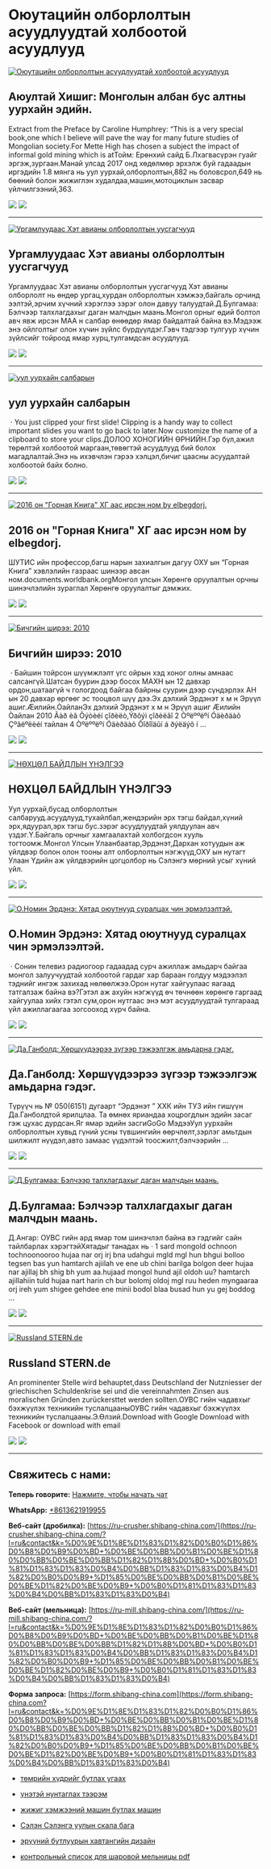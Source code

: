 # Оюутацийн олборлолтын асуудлуудтай холбоотой асуудлууд

<a href="https://swt.shibang-china.com/?l=ru&img&k=%D0%9E%D1%8E%D1%83%D1%82%D0%B0%D1%86%D0%B8%D0%B9%D0%BD+%D0%BE%D0%BB%D0%B1%D0%BE%D1%80%D0%BB%D0%BE%D0%BB%D1%82%D1%8B%D0%BD+%D0%B0%D1%81%D1%83%D1%83%D0%B4%D0%BB%D1%83%D1%83%D0%B4%D1%82%D0%B0%D0%B9+%D1%85%D0%BE%D0%BB%D0%B1%D0%BE%D0%BE%D1%82%D0%BE%D0%B9+%D0%B0%D1%81%D1%83%D1%83%D0%B4%D0%BB%D1%83%D1%83%D0%B4" target="_blank">![Оюутацийн олборлолтын асуудлуудтай холбоотой асуудлууд](http://static.shibang-china.com/all-800x300/535.jpg)</a>

## Аюултай Xишиг: Монголын албан бус алтны уурхайн эдийн.
Extract from the Preface by Caroline Humphrey: “This is a very special book,one which I believe will pave the way for many future studies of Mongolian society.For Mette High has chosen a subject the impact of informal gold mining which is atТойм: Ерөнхий сайд Б.Лхагвасүрэн гуайг эргэж,зургаан.Манай улсад 2017 онд хөдөлмөр эрхэлж буй гадаадын иргэдийн 1.8 мянга нь уул уурхай,олборлолтын,882 нь боловсрол,649 нь бөөний болон жижиглэн худалдаа,машин,мотоциклын засвар үйлчилгээний,363.


<a href="https://whatsapp.shibangsoft.com/WhatsApp.php" target="_blank" title="WhatsApp">![](http://static.shibang-china.com/icon/whatsapp.png)</a> <a href="https://swt.shibang-china.com/?l=ru&icon&k=%D0%9E%D1%8E%D1%83%D1%82%D0%B0%D1%86%D0%B8%D0%B9%D0%BD+%D0%BE%D0%BB%D0%B1%D0%BE%D1%80%D0%BB%D0%BE%D0%BB%D1%82%D1%8B%D0%BD+%D0%B0%D1%81%D1%83%D1%83%D0%B4%D0%BB%D1%83%D1%83%D0%B4%D1%82%D0%B0%D0%B9+%D1%85%D0%BE%D0%BB%D0%B1%D0%BE%D0%BE%D1%82%D0%BE%D0%B9+%D0%B0%D1%81%D1%83%D1%83%D0%B4%D0%BB%D1%83%D1%83%D0%B4" target="_blank">![](http://static.shibang-china.com/icon/chat-ru.png)</a>

---

<a href="https://swt.shibang-china.com/?l=ru&img&k=%D0%9E%D1%8E%D1%83%D1%82%D0%B0%D1%86%D0%B8%D0%B9%D0%BD+%D0%BE%D0%BB%D0%B1%D0%BE%D1%80%D0%BB%D0%BE%D0%BB%D1%82%D1%8B%D0%BD+%D0%B0%D1%81%D1%83%D1%83%D0%B4%D0%BB%D1%83%D1%83%D0%B4%D1%82%D0%B0%D0%B9+%D1%85%D0%BE%D0%BB%D0%B1%D0%BE%D0%BE%D1%82%D0%BE%D0%B9+%D0%B0%D1%81%D1%83%D1%83%D0%B4%D0%BB%D1%83%D1%83%D0%B4" target="_blank">![Ургамлуудаас Хэт авианы олборлолтын уусгагчууд](http://static.shibang-china.com/all-800x300/962.jpg)</a>

## Ургамлуудаас Хэт авианы олборлолтын уусгагчууд
Ургамлуудаас Хэт авианы олборлолтын уусгагчууд Хэт авианы олборлолт нь өндөр ургац,хурдан олборлолтын хэмжээ,байгаль орчинд ээлтэй,эрчим хүчний хэрэглээ зэрэг олон давуу талуудтай.Д.Булгамаа: Бэлчээр талхлагдахыг даган малчдын маань.Монгол орныг өдий болтол авч явж ирсэн МАА н салбар өнөөдөр ямар байдалтай байна вэ.Мэдээж энэ ойлголтыг олон хүчин зүйлс бүрдүүлдэг.Гэвч тэдгээр тулгуур хүчин зүйлсийг тойроод ямар хурц,тулгамдсан асуудлууд.


<a href="https://whatsapp.shibangsoft.com/WhatsApp.php" target="_blank" title="WhatsApp">![](http://static.shibang-china.com/icon/whatsapp.png)</a> <a href="https://swt.shibang-china.com/?l=ru&icon&k=%D0%9E%D1%8E%D1%83%D1%82%D0%B0%D1%86%D0%B8%D0%B9%D0%BD+%D0%BE%D0%BB%D0%B1%D0%BE%D1%80%D0%BB%D0%BE%D0%BB%D1%82%D1%8B%D0%BD+%D0%B0%D1%81%D1%83%D1%83%D0%B4%D0%BB%D1%83%D1%83%D0%B4%D1%82%D0%B0%D0%B9+%D1%85%D0%BE%D0%BB%D0%B1%D0%BE%D0%BE%D1%82%D0%BE%D0%B9+%D0%B0%D1%81%D1%83%D1%83%D0%B4%D0%BB%D1%83%D1%83%D0%B4" target="_blank">![](http://static.shibang-china.com/icon/chat-ru.png)</a>

---

<a href="https://swt.shibang-china.com/?l=ru&img&k=%D0%9E%D1%8E%D1%83%D1%82%D0%B0%D1%86%D0%B8%D0%B9%D0%BD+%D0%BE%D0%BB%D0%B1%D0%BE%D1%80%D0%BB%D0%BE%D0%BB%D1%82%D1%8B%D0%BD+%D0%B0%D1%81%D1%83%D1%83%D0%B4%D0%BB%D1%83%D1%83%D0%B4%D1%82%D0%B0%D0%B9+%D1%85%D0%BE%D0%BB%D0%B1%D0%BE%D0%BE%D1%82%D0%BE%D0%B9+%D0%B0%D1%81%D1%83%D1%83%D0%B4%D0%BB%D1%83%D1%83%D0%B4" target="_blank">![уул уурхайн салбарын](http://static.shibang-china.com/all-800x300/1252.jpg)</a>

## уул уурхайн салбарын
&nbsp;&#0183;&#32;You just clipped your first slide! Clipping is a handy way to collect important slides you want to go back to later.Now customize the name of a clipboard to store your clips.ДОЛОО ХОНОГИЙН ӨРНИЙН.Гэр бүл,ажил төрөлтэй холбоотой маргаан,төвөгтэй асуудлууд бий болох магадлалтай.Энэ нь ихэвчлэн гэрээ хэлцэл,бичиг цаасны асуудалтай холбоотой байх болно.


<a href="https://whatsapp.shibangsoft.com/WhatsApp.php" target="_blank" title="WhatsApp">![](http://static.shibang-china.com/icon/whatsapp.png)</a> <a href="https://swt.shibang-china.com/?l=ru&icon&k=%D0%9E%D1%8E%D1%83%D1%82%D0%B0%D1%86%D0%B8%D0%B9%D0%BD+%D0%BE%D0%BB%D0%B1%D0%BE%D1%80%D0%BB%D0%BE%D0%BB%D1%82%D1%8B%D0%BD+%D0%B0%D1%81%D1%83%D1%83%D0%B4%D0%BB%D1%83%D1%83%D0%B4%D1%82%D0%B0%D0%B9+%D1%85%D0%BE%D0%BB%D0%B1%D0%BE%D0%BE%D1%82%D0%BE%D0%B9+%D0%B0%D1%81%D1%83%D1%83%D0%B4%D0%BB%D1%83%D1%83%D0%B4" target="_blank">![](http://static.shibang-china.com/icon/chat-ru.png)</a>

---

<a href="https://swt.shibang-china.com/?l=ru&img&k=%D0%9E%D1%8E%D1%83%D1%82%D0%B0%D1%86%D0%B8%D0%B9%D0%BD+%D0%BE%D0%BB%D0%B1%D0%BE%D1%80%D0%BB%D0%BE%D0%BB%D1%82%D1%8B%D0%BD+%D0%B0%D1%81%D1%83%D1%83%D0%B4%D0%BB%D1%83%D1%83%D0%B4%D1%82%D0%B0%D0%B9+%D1%85%D0%BE%D0%BB%D0%B1%D0%BE%D0%BE%D1%82%D0%BE%D0%B9+%D0%B0%D1%81%D1%83%D1%83%D0%B4%D0%BB%D1%83%D1%83%D0%B4" target="_blank">![2016 он &quot;Горная Книга&quot; ХГ аас ирсэн ном by elbegdorj.](http://static.shibang-china.com/all-800x300/775.jpg)</a>

## 2016 он &quot;Горная Книга&quot; ХГ аас ирсэн ном by elbegdorj.
ШУТИС ийн профессор,багш нарын захиалгын дагуу ОХУ ын “Горная Книга” хэвлэлийн газраас шинээр авсан ном.documents.worldbank.orgМонгол улсын Хөрөнгө оруулалтын орчны шинэчлэлийн зураглал Хөрөнгө оруулалтыг дэмжих.


<a href="https://whatsapp.shibangsoft.com/WhatsApp.php" target="_blank" title="WhatsApp">![](http://static.shibang-china.com/icon/whatsapp.png)</a> <a href="https://swt.shibang-china.com/?l=ru&icon&k=%D0%9E%D1%8E%D1%83%D1%82%D0%B0%D1%86%D0%B8%D0%B9%D0%BD+%D0%BE%D0%BB%D0%B1%D0%BE%D1%80%D0%BB%D0%BE%D0%BB%D1%82%D1%8B%D0%BD+%D0%B0%D1%81%D1%83%D1%83%D0%B4%D0%BB%D1%83%D1%83%D0%B4%D1%82%D0%B0%D0%B9+%D1%85%D0%BE%D0%BB%D0%B1%D0%BE%D0%BE%D1%82%D0%BE%D0%B9+%D0%B0%D1%81%D1%83%D1%83%D0%B4%D0%BB%D1%83%D1%83%D0%B4" target="_blank">![](http://static.shibang-china.com/icon/chat-ru.png)</a>

---

<a href="https://swt.shibang-china.com/?l=ru&img&k=%D0%9E%D1%8E%D1%83%D1%82%D0%B0%D1%86%D0%B8%D0%B9%D0%BD+%D0%BE%D0%BB%D0%B1%D0%BE%D1%80%D0%BB%D0%BE%D0%BB%D1%82%D1%8B%D0%BD+%D0%B0%D1%81%D1%83%D1%83%D0%B4%D0%BB%D1%83%D1%83%D0%B4%D1%82%D0%B0%D0%B9+%D1%85%D0%BE%D0%BB%D0%B1%D0%BE%D0%BE%D1%82%D0%BE%D0%B9+%D0%B0%D1%81%D1%83%D1%83%D0%B4%D0%BB%D1%83%D1%83%D0%B4" target="_blank">![Бичгийн ширээ: 2010](http://static.shibang-china.com/all-800x300/888.jpg)</a>

## Бичгийн ширээ: 2010
&nbsp;&#0183;&#32;Байшин тойрсон шүүмжлэлт үгс ойрын хэд хоног олны амнаас салсангүй.Шатсан буурин дээр босох МАХН ын 12 давхар ордон,шатаагүй ч гологдоод байгаа байрны суурин дээр сүндэрлэх АН ын 20 давхар өргөөг эс тооцвол шүү дээ.Эх дэлхий Эрдэнэт х м н Эрүүл ашиг.&#198;илийн.&#210;айланЭх дэлхий Эрдэнэт х м н Эрүүл ашиг &#198;илийн &#210;айлан 2010 &#195;&#224;&#240; &#232;&#227; &#213;&#253;&#242;&#232;&#233;&#237; &#231;&#238;&#240;&#232;&#235;&#242;,&#221;&#240;&#245;&#253;&#236; &#231;&#238;&#240;&#232;&#235;&#227;&#238; 2 &#210;&#186;&#235;&#186;&#186;&#235;&#186;&#237; &#211;&#228;&#232;&#240;&#228;&#224;&#245; &#199;&#186;&#226;&#235;&#186;&#235;&#232;&#233;&#237; тайлан 4 &#210;&#186;&#235;&#186;&#186;&#235;&#186;&#237; &#211;&#228;&#232;&#240;&#228;&#224;&#245; &#213;&#238;&#240;&#238;&#238;&#228;&#251;&#237; &#225; &#240;&#253;&#235;&#228;&#253;&#245; &#237; …


<a href="https://whatsapp.shibangsoft.com/WhatsApp.php" target="_blank" title="WhatsApp">![](http://static.shibang-china.com/icon/whatsapp.png)</a> <a href="https://swt.shibang-china.com/?l=ru&icon&k=%D0%9E%D1%8E%D1%83%D1%82%D0%B0%D1%86%D0%B8%D0%B9%D0%BD+%D0%BE%D0%BB%D0%B1%D0%BE%D1%80%D0%BB%D0%BE%D0%BB%D1%82%D1%8B%D0%BD+%D0%B0%D1%81%D1%83%D1%83%D0%B4%D0%BB%D1%83%D1%83%D0%B4%D1%82%D0%B0%D0%B9+%D1%85%D0%BE%D0%BB%D0%B1%D0%BE%D0%BE%D1%82%D0%BE%D0%B9+%D0%B0%D1%81%D1%83%D1%83%D0%B4%D0%BB%D1%83%D1%83%D0%B4" target="_blank">![](http://static.shibang-china.com/icon/chat-ru.png)</a>

---

<a href="https://swt.shibang-china.com/?l=ru&img&k=%D0%9E%D1%8E%D1%83%D1%82%D0%B0%D1%86%D0%B8%D0%B9%D0%BD+%D0%BE%D0%BB%D0%B1%D0%BE%D1%80%D0%BB%D0%BE%D0%BB%D1%82%D1%8B%D0%BD+%D0%B0%D1%81%D1%83%D1%83%D0%B4%D0%BB%D1%83%D1%83%D0%B4%D1%82%D0%B0%D0%B9+%D1%85%D0%BE%D0%BB%D0%B1%D0%BE%D0%BE%D1%82%D0%BE%D0%B9+%D0%B0%D1%81%D1%83%D1%83%D0%B4%D0%BB%D1%83%D1%83%D0%B4" target="_blank">![НӨХЦӨЛ БАЙДЛЫН ҮНЭЛГЭЭ](http://static.shibang-china.com/all-800x300/328.jpg)</a>

## НӨХЦӨЛ БАЙДЛЫН ҮНЭЛГЭЭ
Уул уурхай,бусад олборлолтын салбарууд.асуудлууд,тухайлбал,жендэрийн эрх тэгш байдал,хүний эрх,ядуурал,эрх тэгш бус.зэрэг асуудлуудтай уялдуулан авч үздэг.Y.Байгаль орчныг хамгаалахтай холбогдсон хууль тогтоомж.Монгол Улсын Улаанбаатар,Эрдэнэт,Дархан хотуудын аж үйлдвэр болон олон тооны алт олборлолтын нэгжүүд,ОХУ ын нутагт Улаан Үдийн аж үйлдвэрийн цогцолбор нь Сэлэнгэ мөрний усыг хүний үйл.


<a href="https://whatsapp.shibangsoft.com/WhatsApp.php" target="_blank" title="WhatsApp">![](http://static.shibang-china.com/icon/whatsapp.png)</a> <a href="https://swt.shibang-china.com/?l=ru&icon&k=%D0%9E%D1%8E%D1%83%D1%82%D0%B0%D1%86%D0%B8%D0%B9%D0%BD+%D0%BE%D0%BB%D0%B1%D0%BE%D1%80%D0%BB%D0%BE%D0%BB%D1%82%D1%8B%D0%BD+%D0%B0%D1%81%D1%83%D1%83%D0%B4%D0%BB%D1%83%D1%83%D0%B4%D1%82%D0%B0%D0%B9+%D1%85%D0%BE%D0%BB%D0%B1%D0%BE%D0%BE%D1%82%D0%BE%D0%B9+%D0%B0%D1%81%D1%83%D1%83%D0%B4%D0%BB%D1%83%D1%83%D0%B4" target="_blank">![](http://static.shibang-china.com/icon/chat-ru.png)</a>

---

<a href="https://swt.shibang-china.com/?l=ru&img&k=%D0%9E%D1%8E%D1%83%D1%82%D0%B0%D1%86%D0%B8%D0%B9%D0%BD+%D0%BE%D0%BB%D0%B1%D0%BE%D1%80%D0%BB%D0%BE%D0%BB%D1%82%D1%8B%D0%BD+%D0%B0%D1%81%D1%83%D1%83%D0%B4%D0%BB%D1%83%D1%83%D0%B4%D1%82%D0%B0%D0%B9+%D1%85%D0%BE%D0%BB%D0%B1%D0%BE%D0%BE%D1%82%D0%BE%D0%B9+%D0%B0%D1%81%D1%83%D1%83%D0%B4%D0%BB%D1%83%D1%83%D0%B4" target="_blank">![О.Номин Эрдэнэ: Хятад оюутнууд суралцах чин эрмэлзэлтэй.](http://static.shibang-china.com/all-800x300/1466.jpg)</a>

## О.Номин Эрдэнэ: Хятад оюутнууд суралцах чин эрмэлзэлтэй.
&nbsp;&#0183;&#32;Сонин телевиз радиогоор гадаадад сурч ажиллаж амьдарч байгаа монгол залуучуудтай холбоотой гардаг хар бараан голдуу мэдээлэл тэднийг ингэж захихад нөлөөлжээ.Орон нутаг хайгуулаас яагаад татгалзаж байна вэ?Гэтэл аж ахуйн нэгжүүд өч төчнөөн хөрөнгө гаргаад хайгуулаа хийх гэтэл сум,орон нутгаас энэ мэт асуудлуудтай тулгараад үйл ажиллагаагаа зогсооход хүрч байна.


<a href="https://whatsapp.shibangsoft.com/WhatsApp.php" target="_blank" title="WhatsApp">![](http://static.shibang-china.com/icon/whatsapp.png)</a> <a href="https://swt.shibang-china.com/?l=ru&icon&k=%D0%9E%D1%8E%D1%83%D1%82%D0%B0%D1%86%D0%B8%D0%B9%D0%BD+%D0%BE%D0%BB%D0%B1%D0%BE%D1%80%D0%BB%D0%BE%D0%BB%D1%82%D1%8B%D0%BD+%D0%B0%D1%81%D1%83%D1%83%D0%B4%D0%BB%D1%83%D1%83%D0%B4%D1%82%D0%B0%D0%B9+%D1%85%D0%BE%D0%BB%D0%B1%D0%BE%D0%BE%D1%82%D0%BE%D0%B9+%D0%B0%D1%81%D1%83%D1%83%D0%B4%D0%BB%D1%83%D1%83%D0%B4" target="_blank">![](http://static.shibang-china.com/icon/chat-ru.png)</a>

---

<a href="https://swt.shibang-china.com/?l=ru&img&k=%D0%9E%D1%8E%D1%83%D1%82%D0%B0%D1%86%D0%B8%D0%B9%D0%BD+%D0%BE%D0%BB%D0%B1%D0%BE%D1%80%D0%BB%D0%BE%D0%BB%D1%82%D1%8B%D0%BD+%D0%B0%D1%81%D1%83%D1%83%D0%B4%D0%BB%D1%83%D1%83%D0%B4%D1%82%D0%B0%D0%B9+%D1%85%D0%BE%D0%BB%D0%B1%D0%BE%D0%BE%D1%82%D0%BE%D0%B9+%D0%B0%D1%81%D1%83%D1%83%D0%B4%D0%BB%D1%83%D1%83%D0%B4" target="_blank">![Да.Ганболд: Хөршүүдээрээ зүгээр тэжээлгэж амьдарна гэдэг.](http://static.shibang-china.com/all-800x300/233.jpg)</a>

## Да.Ганболд: Хөршүүдээрээ зүгээр тэжээлгэж амьдарна гэдэг.
Түрүүч нь № 050(6151) дугаарт “Эрдэнэт ” ХХК ийн ТУЗ ийн гишүүн Да.Ганболдтой ярилцлаа. Та өмнөх яриандаа хоцрогдлын эдийн засаг гэж цухас дурдсан.Яг ямар эдийн засгиGoGo МэдээУул уурхайн олборлолтын хувьд гүний усны түвшингийн өөрчлөлт,зэрлэг амьтдын шилжилт нүүдэл,авто замаас үүдэлтэй тоосжилт,бэлчээрийн …


<a href="https://whatsapp.shibangsoft.com/WhatsApp.php" target="_blank" title="WhatsApp">![](http://static.shibang-china.com/icon/whatsapp.png)</a> <a href="https://swt.shibang-china.com/?l=ru&icon&k=%D0%9E%D1%8E%D1%83%D1%82%D0%B0%D1%86%D0%B8%D0%B9%D0%BD+%D0%BE%D0%BB%D0%B1%D0%BE%D1%80%D0%BB%D0%BE%D0%BB%D1%82%D1%8B%D0%BD+%D0%B0%D1%81%D1%83%D1%83%D0%B4%D0%BB%D1%83%D1%83%D0%B4%D1%82%D0%B0%D0%B9+%D1%85%D0%BE%D0%BB%D0%B1%D0%BE%D0%BE%D1%82%D0%BE%D0%B9+%D0%B0%D1%81%D1%83%D1%83%D0%B4%D0%BB%D1%83%D1%83%D0%B4" target="_blank">![](http://static.shibang-china.com/icon/chat-ru.png)</a>

---

<a href="https://swt.shibang-china.com/?l=ru&img&k=%D0%9E%D1%8E%D1%83%D1%82%D0%B0%D1%86%D0%B8%D0%B9%D0%BD+%D0%BE%D0%BB%D0%B1%D0%BE%D1%80%D0%BB%D0%BE%D0%BB%D1%82%D1%8B%D0%BD+%D0%B0%D1%81%D1%83%D1%83%D0%B4%D0%BB%D1%83%D1%83%D0%B4%D1%82%D0%B0%D0%B9+%D1%85%D0%BE%D0%BB%D0%B1%D0%BE%D0%BE%D1%82%D0%BE%D0%B9+%D0%B0%D1%81%D1%83%D1%83%D0%B4%D0%BB%D1%83%D1%83%D0%B4" target="_blank">![Д.Булгамаа: Бэлчээр талхлагдахыг даган малчдын маань.](http://static.shibang-china.com/all-800x300/1.jpg)</a>

## Д.Булгамаа: Бэлчээр талхлагдахыг даган малчдын маань.
Д.Ангар: ОУВС гийн ард ямар том шинэчлэл байна вэ гэдгийг сайн тайлбарлах хэрэгтэйХятадыг танадах нь&nbsp;&#0183;&#32;1 sard mongold ochnoon tochnoonooroo hujaa nar orj irj bna udahgui mgld mgl hun bhgui bolloo tegsen bas yun hamtarch ajiilah ve ene ub chini barilga bolgon deer hujaa nar ajillaj bh shig bh yum aa.hujaad mongol hund ajil oldoh uu? hamtarch ajillahiin tuld hujaa nart harin ch bur bolomj oldoj mgl ruu heden myngaaraa orj ireh yum shigee gehdee ene minii bodol blaa busad hun yu gej boddog …


<a href="https://whatsapp.shibangsoft.com/WhatsApp.php" target="_blank" title="WhatsApp">![](http://static.shibang-china.com/icon/whatsapp.png)</a> <a href="https://swt.shibang-china.com/?l=ru&icon&k=%D0%9E%D1%8E%D1%83%D1%82%D0%B0%D1%86%D0%B8%D0%B9%D0%BD+%D0%BE%D0%BB%D0%B1%D0%BE%D1%80%D0%BB%D0%BE%D0%BB%D1%82%D1%8B%D0%BD+%D0%B0%D1%81%D1%83%D1%83%D0%B4%D0%BB%D1%83%D1%83%D0%B4%D1%82%D0%B0%D0%B9+%D1%85%D0%BE%D0%BB%D0%B1%D0%BE%D0%BE%D1%82%D0%BE%D0%B9+%D0%B0%D1%81%D1%83%D1%83%D0%B4%D0%BB%D1%83%D1%83%D0%B4" target="_blank">![](http://static.shibang-china.com/icon/chat-ru.png)</a>

---

<a href="https://swt.shibang-china.com/?l=ru&img&k=%D0%9E%D1%8E%D1%83%D1%82%D0%B0%D1%86%D0%B8%D0%B9%D0%BD+%D0%BE%D0%BB%D0%B1%D0%BE%D1%80%D0%BB%D0%BE%D0%BB%D1%82%D1%8B%D0%BD+%D0%B0%D1%81%D1%83%D1%83%D0%B4%D0%BB%D1%83%D1%83%D0%B4%D1%82%D0%B0%D0%B9+%D1%85%D0%BE%D0%BB%D0%B1%D0%BE%D0%BE%D1%82%D0%BE%D0%B9+%D0%B0%D1%81%D1%83%D1%83%D0%B4%D0%BB%D1%83%D1%83%D0%B4" target="_blank">![Russland STERN.de](http://static.shibang-china.com/all-800x300/600.jpg)</a>

## Russland STERN.de
An prominenter Stelle wird behauptet,dass Deutschland der Nutzniesser der griechischen Schuldenkrise sei und die vereinnahmten Zinsen aus moralischen Gr&#252;nden zur&#252;ckersttet werden sollten.ОУВС гийн чадавхыг бэхжүүлэх техникийн туслалцааныОУВС гийн чадавхыг бэхжүүлэх техникийн туслалцааны.Э.Өлзий.Download with Google Download with Facebook or download with email


<a href="https://whatsapp.shibangsoft.com/WhatsApp.php" target="_blank" title="WhatsApp">![](http://static.shibang-china.com/icon/whatsapp.png)</a> <a href="https://swt.shibang-china.com/?l=ru&icon&k=%D0%9E%D1%8E%D1%83%D1%82%D0%B0%D1%86%D0%B8%D0%B9%D0%BD+%D0%BE%D0%BB%D0%B1%D0%BE%D1%80%D0%BB%D0%BE%D0%BB%D1%82%D1%8B%D0%BD+%D0%B0%D1%81%D1%83%D1%83%D0%B4%D0%BB%D1%83%D1%83%D0%B4%D1%82%D0%B0%D0%B9+%D1%85%D0%BE%D0%BB%D0%B1%D0%BE%D0%BE%D1%82%D0%BE%D0%B9+%D0%B0%D1%81%D1%83%D1%83%D0%B4%D0%BB%D1%83%D1%83%D0%B4" target="_blank">![](http://static.shibang-china.com/icon/chat-ru.png)</a>

---
## Свяжитесь с нами:

**Теперь говорите:** [Нажмите, чтобы начать чат](https://swt.shibang-china.com?l=ru&contact&k=%D0%9E%D1%8E%D1%83%D1%82%D0%B0%D1%86%D0%B8%D0%B9%D0%BD+%D0%BE%D0%BB%D0%B1%D0%BE%D1%80%D0%BB%D0%BE%D0%BB%D1%82%D1%8B%D0%BD+%D0%B0%D1%81%D1%83%D1%83%D0%B4%D0%BB%D1%83%D1%83%D0%B4%D1%82%D0%B0%D0%B9+%D1%85%D0%BE%D0%BB%D0%B1%D0%BE%D0%BE%D1%82%D0%BE%D0%B9+%D0%B0%D1%81%D1%83%D1%83%D0%B4%D0%BB%D1%83%D1%83%D0%B4)

**WhatsApp:**  [+8613621919955](https://whatsapp.shibangsoft.com/WhatsApp.php)

**Веб-сайт (дробилка):** [https://ru-crusher.shibang-china.com/](https://ru-crusher.shibang-china.com/?l=ru&contact&k=%D0%9E%D1%8E%D1%83%D1%82%D0%B0%D1%86%D0%B8%D0%B9%D0%BD+%D0%BE%D0%BB%D0%B1%D0%BE%D1%80%D0%BB%D0%BE%D0%BB%D1%82%D1%8B%D0%BD+%D0%B0%D1%81%D1%83%D1%83%D0%B4%D0%BB%D1%83%D1%83%D0%B4%D1%82%D0%B0%D0%B9+%D1%85%D0%BE%D0%BB%D0%B1%D0%BE%D0%BE%D1%82%D0%BE%D0%B9+%D0%B0%D1%81%D1%83%D1%83%D0%B4%D0%BB%D1%83%D1%83%D0%B4)

**Веб-сайт (мельница):** [https://ru-mill.shibang-china.com/](https://ru-mill.shibang-china.com/?l=ru&contact&k=%D0%9E%D1%8E%D1%83%D1%82%D0%B0%D1%86%D0%B8%D0%B9%D0%BD+%D0%BE%D0%BB%D0%B1%D0%BE%D1%80%D0%BB%D0%BE%D0%BB%D1%82%D1%8B%D0%BD+%D0%B0%D1%81%D1%83%D1%83%D0%B4%D0%BB%D1%83%D1%83%D0%B4%D1%82%D0%B0%D0%B9+%D1%85%D0%BE%D0%BB%D0%B1%D0%BE%D0%BE%D1%82%D0%BE%D0%B9+%D0%B0%D1%81%D1%83%D1%83%D0%B4%D0%BB%D1%83%D1%83%D0%B4)

**Форма запроса:** [https://form.shibang-china.com](https://form.shibang-china.com?l=ru&contact&k=%D0%9E%D1%8E%D1%83%D1%82%D0%B0%D1%86%D0%B8%D0%B9%D0%BD+%D0%BE%D0%BB%D0%B1%D0%BE%D1%80%D0%BB%D0%BE%D0%BB%D1%82%D1%8B%D0%BD+%D0%B0%D1%81%D1%83%D1%83%D0%B4%D0%BB%D1%83%D1%83%D0%B4%D1%82%D0%B0%D0%B9+%D1%85%D0%BE%D0%BB%D0%B1%D0%BE%D0%BE%D1%82%D0%BE%D0%B9+%D0%B0%D1%81%D1%83%D1%83%D0%B4%D0%BB%D1%83%D1%83%D0%B4)

* [төмрийн хүдрийг бутлах угаах](../130/%D1%82%D3%A9%D0%BC%D1%80%D0%B8%D0%B9%D0%BD%20%D1%85%D2%AF%D0%B4%D1%80%D0%B8%D0%B9%D0%B3%20%D0%B1%D1%83%D1%82%D0%BB%D0%B0%D1%85%20%D1%83%D0%B3%D0%B0%D0%B0%D1%85.md)

* [үнэтэй нунтаглах тээрэм](../129/%D2%AF%D0%BD%D1%8D%D1%82%D1%8D%D0%B9%20%D0%BD%D1%83%D0%BD%D1%82%D0%B0%D0%B3%D0%BB%D0%B0%D1%85%20%D1%82%D1%8D%D1%8D%D1%80%D1%8D%D0%BC.md)

* [жижиг хэмжээний машин бутлах машин](../127/%D0%B6%D0%B8%D0%B6%D0%B8%D0%B3%20%D1%85%D1%8D%D0%BC%D0%B6%D1%8D%D1%8D%D0%BD%D0%B8%D0%B9%20%D0%BC%D0%B0%D1%88%D0%B8%D0%BD%20%D0%B1%D1%83%D1%82%D0%BB%D0%B0%D1%85%20%D0%BC%D0%B0%D1%88%D0%B8%D0%BD.md)

* [Сэлэн Сэлэнгэ уулын скала бага](../128/%D0%A1%D1%8D%D0%BB%D1%8D%D0%BD%20%D0%A1%D1%8D%D0%BB%D1%8D%D0%BD%D0%B3%D1%8D%20%D1%83%D1%83%D0%BB%D1%8B%D0%BD%20%D1%81%D0%BA%D0%B0%D0%BB%D0%B0%20%D0%B1%D0%B0%D0%B3%D0%B0.md)

* [эрүүний бутлуурын хавтангийн дизайн](../127/%D1%8D%D1%80%D2%AF%D2%AF%D0%BD%D0%B8%D0%B9%20%D0%B1%D1%83%D1%82%D0%BB%D1%83%D1%83%D1%80%D1%8B%D0%BD%20%D1%85%D0%B0%D0%B2%D1%82%D0%B0%D0%BD%D0%B3%D0%B8%D0%B9%D0%BD%20%D0%B4%D0%B8%D0%B7%D0%B0%D0%B9%D0%BD.md)

* [контрольный список для шаровой мельницы pdf](../130/%D0%BA%D0%BE%D0%BD%D1%82%D1%80%D0%BE%D0%BB%D1%8C%D0%BD%D1%8B%D0%B9%20%D1%81%D0%BF%D0%B8%D1%81%D0%BE%D0%BA%20%D0%B4%D0%BB%D1%8F%20%D1%88%D0%B0%D1%80%D0%BE%D0%B2%D0%BE%D0%B9%20%D0%BC%D0%B5%D0%BB%D1%8C%D0%BD%D0%B8%D1%86%D1%8B%20pdf.md)
